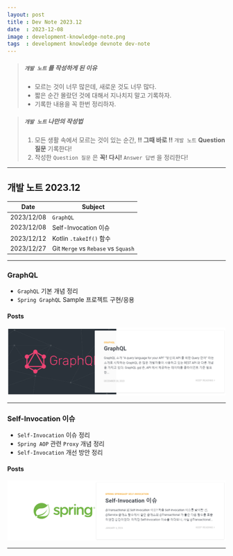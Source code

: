 ```yaml
---
layout: post
title : Dev Note 2023.12
date  : 2023-12-08
image : development-knowledge-note.png
tags  : development knowledge devnote dev-note
---
```


> ##### `개발 노트` 를 작성하게 된 이유 
> - 모르는 것이 너무 많은데, 새로운 것도 너무 많다.
> - 짧은 순간 몰랐던 것에 대해서 지나치지 말고 기록하자.
> - 기록한 내용을 꼭 한번 정리하자.

> ##### `개발 노트` 나만의 작성법
> 1. 모든 생활 속에서 모르는 것이 있는 순간, **!! 그때 바로 !!** `개발 노트` **Question 질문** 기록한다!
> 2. 작성한 `Question 질문` 은 **꼭! 다시!** `Answer 답변` 을 정리한다!

---

## 개발 노트 2023.12

| Date | Subject |
| :---: | --- |
| 2023/12/08 | `GraphQL` |
| 2023/12/08 | Self-Invocation 이슈 |
| 2023/12/12 | Kotlin `.takeIf()` 함수 |
| 2023/12/27 | Git `Merge` vs `Rebase` vs `Squash` |

---

### GraphQL

- `GraphQL` 기본 개념 정리
- `Spring GraphQL` Sample 프로젝트 구현/응용

#### Posts

[![GraphQL](/images/dev-note_graphql.png)](/2023/12/20/GraphQL)

---

### Self-Invocation 이슈

- `Self-Invocation` 이슈 정리
- `Spring AOP` 관련 `Proxy` 개념 정리
- `Self-Invocation` 개선 방안 정리

#### Posts

[![Self-Invocation 이슈](/images/dev-note_self-invocation.png)](/2024/01/04/Spring_self-invocation/)

---
